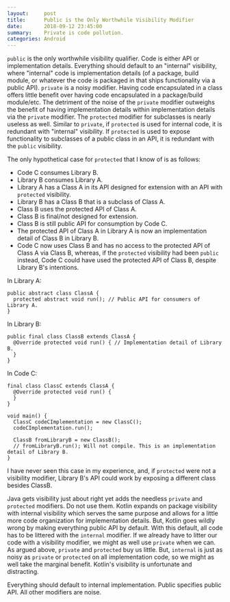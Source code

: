 ```yaml
---
layout:     post
title:      Public is the Only Worthwhile Visibility Modifier
date:       2018-09-12 23:45:00
summary:    Private is code pollution.
categories: Android
---
```


`public` is the only worthwhile visibility qualifier. Code is either API or implementation details. Everything should default to an "internal" visibility, where "internal" code is implementation details (of a package, build module, or whatever the code is packaged in that ships functionality via a public API). `private` is a noisy modifier. Having code encapsulated in a class offers little benefit over having code encapsulated in a package/build module/etc. The detriment of the noise of the `private` modifier outweighs the benefit of having implementation details within implementation details via the `private` modifier. The `protected` modifier for subclasses is nearly useless as well. Similar to `private`, if `protected` is used for internal code, it is redundant with "internal" visibility. If `protected` is used to expose functionality to subclasses of a public class in an API, it is redundant with the `public` visibility.

The only hypothetical case for `protected` that I know of is as follows:
- Code C consumes Library B.
- Library B consumes Library A.
- Library A has a Class A in its API designed for extension with an API with `protected` visibility.
- Library B has a Class B that is a subclass of Class A.
- Class B uses the protected API of Class A.
- Class B is final/not designed for extension.
- Class B is still public API for consumption by Code C.
- The protected API of Class A in Library A is now an implementation detail of Class B in Library B.
- Code C now uses Class B and has no access to the protected API of Class A via Class B, whereas, if the `protected` visibility had been `public` instead, Code C could have used the protected API of Class B, despite Library B's intentions.

In Library A:
~~~
public abstract class ClassA {
  protected abstract void run(); // Public API for consumers of Library A.
}
~~~
In Library B:
~~~
public final class ClassB extends ClassA {
  @Override protected void run() { // Implementation detail of Library B.
  }
}
~~~
In Code C:
~~~
final class ClassC extends ClassA {
  @Override protected void run() {
  }
}

void main() {
  ClassC codeCImplementation = new ClassC();
  codeCImplementation.run();

  ClassB fromLibraryB = new ClassB();
  // fromLibraryB.run(); Will not compile. This is an implementation detail of Library B.
}
~~~

I have never seen this case in my experience, and, if `protected` were not a visibility modifier, Library B's API could work by exposing a different class besides ClassB.

Java gets visibility just about right yet adds the needless `private` and `protected` modifiers. Do not use them. Kotlin expands on package visibility with internal visibility which serves the same purpose and allows for a little more code organization for implementation details. But, Kotlin goes wildly wrong by making everything public API by default. With this default, all code has to be littered with the `internal` modifier. If we already have to litter our code with a visibility modifier, we might as well use `private` when we can. As argued above, `private` and `protected` buy us little. But, `internal` is just as noisy as `private` or `protected` on all implementation code, so we might as well take the marginal benefit. Kotlin's visibility is unfortunate and distracting.

Everything should default to internal implementation. Public specifies public API. All other modifiers are noise.
